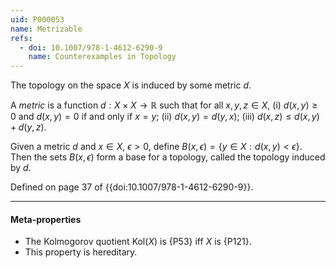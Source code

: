 ```yaml
---
uid: P000053
name: Metrizable
refs:
  - doi: 10.1007/978-1-4612-6290-9
    name: Counterexamples in Topology
---
```


The topology on the space $X$ is induced by some metric $d$.

A *metric* is a function $d:X \times X \to \mathbb{R}$ such that for all $x,y,z \in X$,
(i) $d(x,y) \geq 0$ and $d(x,y)=0$ if and only if $x=y$;
(ii) $d(x,y) = d(y,x)$;
(iii) $d(x,z) \leq d(x,y) + d(y,z)$.

Given a metric $d$ and $x \in X$, $\epsilon>0$, define $B(x,\epsilon) = \{y \in X: d(x,y)<\epsilon\}$. Then the sets $B(x,\epsilon)$ form a base for a topology, called the topology induced by $d$.

Defined on page 37 of {{doi:10.1007/978-1-4612-6290-9}}.

----
#### Meta-properties

- The Kolmogorov quotient $\text{Kol}(X)$ is {P53} iff $X$ is {P121}.
- This property is hereditary.
